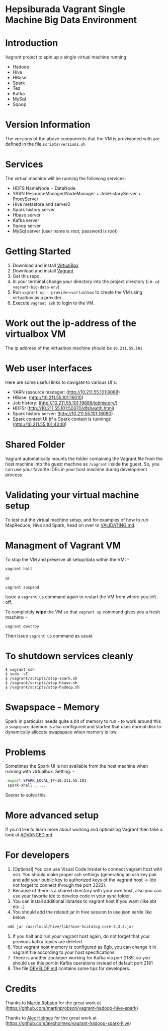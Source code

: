 Hepsiburada Vagrant Single Machine Big Data Environment
=============================================================

# Introduction

Vagrant project to spin up a single virtual machine running:

* Hadoop 
* Hive 
* HBase 
* Spark  
* Tez 
* Kafka
* MySql
* Sqoop

# Version Information
The versions of the above components that the VM is provisioned with are defined in the file `scripts/versions.sh`

# Services
The virtual machine will be running the following services:

* HDFS NameNode + DataNode
* YARN ResourceManager/NodeManager + JobHistoryServer + ProxyServer
* Hive metastore and server2
* Spark history server
* Hbase server
* Kafka server
* Sqoop server
* MySql server (user name is root, password is root)

# Getting Started

1. Download and install [VirtualBox](https://www.virtualbox.org/wiki/Downloads)
2. Download and install [Vagrant](http://www.vagrantup.com/downloads.html)
3. Get this repo.
4. In your terminal change your directory into the project directory (i.e. `cd vagrant-big-data-env`).
5. Run `vagrant up --provider=virtualbox` to create the VM using virtualbox as a provider.
6. Execute ```vagrant ssh``` to login to the VM.

# Work out the ip-address of the virtualbox VM
The ip address of the virtualbox machine should be `10.211.55.101`

# Web user interfaces

Here are some useful links to navigate to various UI's:

* YARN resource manager:  (http://10.211.55.101:8088)
* HBase: (http://10.211.55.101:16010)
* Job history:  (http://10.211.55.101:19888/jobhistory/)
* HDFS: (http://10.211.55.101:50070/dfshealth.html)
* Spark history server: (http://10.211.55.101:18080)
* Spark context UI (if a Spark context is running): (http://10.211.55.101:4040)


# Shared Folder

Vagrant automatically mounts the folder containing the Vagrant file from the host machine into
the guest machine as `/vagrant` inside the guest.
So, you can use your favorite IDEs in your host machine during development process


# Validating your virtual machine setup

To test out the virtual machine setup, and for examples of how to run
MapReduce, Hive and Spark, head on over to [VALIDATING.md](VALIDATING.md).


# Managment of Vagrant VM

To stop the VM and preserve all setup/data within the VM: -

```
vagrant halt
```

or

```
vagrant suspend
```

Issue a `vagrant up` command again to restart the VM from where you left off.

To completely **wipe** the VM so that `vagrant up` command gives you a fresh machine: -

```
vagrant destroy
```

Then issue `vagrant up` command as usual.

# To shutdown services cleanly

```
$ vagrant ssh
$ sudo -sE
$ /vagrant/scripts/stop-spark.sh
$ /vagrant/scripts/stop-hbase.sh
$ /vagrant/scripts/stop-hadoop.sh

```

# Swapspace - Memory

Spark in particular needs quite a bit of memory to run - to work around this a `swapspace` daemon is also configured and
started that uses normal disk to dynamically allocate swapspace when memory is low.

# Problems
Sometimes the Spark UI is not available from the host machine when running with virtualbox. Setting: -

```bash
 export SPARK_LOCAL_IP=10.211.55.101
 spark-shell .....
```
Seems to solve this.

# More advanced setup

If you'd like to learn more about working and optimizing Vagrant then
take a look at [ADVANCED.md](ADVANCED.md).

# For developers

1. [Optional] You can use Visual Code Insider to connect vagrant host with ssh. You should make proper ssh settings (generating an ssh key pair and add your public key to 
authorized keys of the vagrant host -> (do not forget to connect through the port 2222). 
2. Because of there is a shared directory with your own host, also you can use your favorite ide to develop code in your sync folder.
3. You can install additional libraries to vagrant host if you want (like sbt etc...)
4. You should add the related jar in hive session to use json serde like below
```bash
 add jar /usr/local/hive/lib/hive-hcatalog-core-2.3.3.jar
```
5. If you halt and run your vagrant host again, do not forget that your previous kafka topics are deleted.
6. Your vagrant host memory is configured as 8gb, you can change it in vagrant file according to your host specifications 
7. There is another zookeper working for Kafka via port 2189, so you should use this port in Kafka operations instead of default port 2181
8. The file [DEVELOP.md](DEVELOP.md) contains some tips for developers.

# Credits

Thanks to [Martin Robson](https://github.com/martinprobson) for the great work at
(https://github.com/martinprobson/vagrant-hadoop-hive-spark)

Thanks to [Alex Holmes](https://github.com/alexholmes) for the great work at
(https://github.com/alexholmes/vagrant-hadoop-spark-hive)
